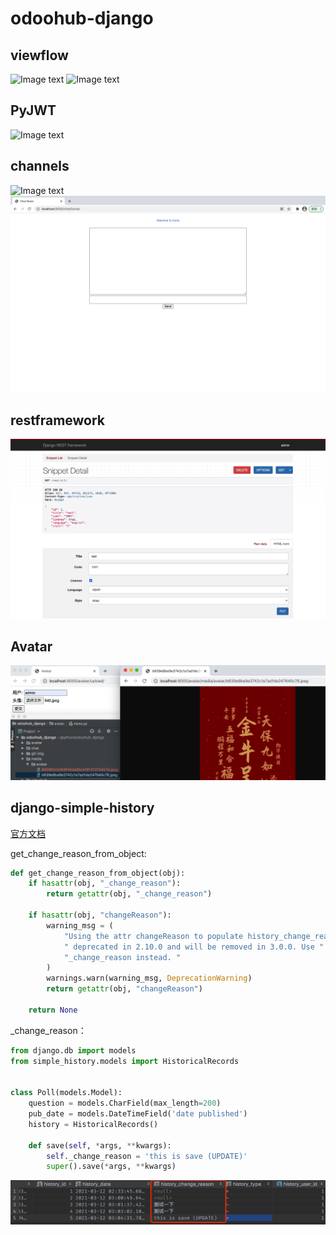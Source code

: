 # odoohub-django

## viewflow
![Image text](https://github.com/huakkai/odoohub-django/blob/master/git-img/viewflow-login.jpg)
![Image text](https://github.com/huakkai/odoohub-django/blob/master/git-img/viewflow-index.jpg)

## PyJWT
![Image text](https://github.com/huakkai/odoohub-django/blob/master/git-img/pyjwt.jpg)

## channels
![Image text](https://github.com/huakkai/odoohub-django/blob/master/git-img/channels.jpg)
![Image text](https://github.com/huakkai/odoohub-django/blob/master/git-img/channels-fronted.jpg)

## restframework
![Image text](https://github.com/huakkai/odoohub-django/blob/master/git-img/restframework.jpg)

## Avatar
![Image text](https://github.com/huakkai/odoohub-django/blob/master/git-img/avatar.jpg)

##  django-simple-history
[官方文档](https://django-simple-history.readthedocs.io/en/latest/index.html)

get_change_reason_from_object:
```python
def get_change_reason_from_object(obj):
    if hasattr(obj, "_change_reason"):
        return getattr(obj, "_change_reason")

    if hasattr(obj, "changeReason"):
        warning_msg = (
            "Using the attr changeReason to populate history_change_reason is"
            " deprecated in 2.10.0 and will be removed in 3.0.0. Use "
            "_change_reason instead. "
        )
        warnings.warn(warning_msg, DeprecationWarning)
        return getattr(obj, "changeReason")

    return None
```

_change_reason：
```python
from django.db import models
from simple_history.models import HistoricalRecords


class Poll(models.Model):
    question = models.CharField(max_length=200)
    pub_date = models.DateTimeField('date published')
    history = HistoricalRecords()

    def save(self, *args, **kwargs):
        self._change_reason = 'this is save (UPDATE)'
        super().save(*args, **kwargs)
```

![Image text](https://github.com/huakkai/odoohub-django/blob/master/git-img/history-db.jpg)
